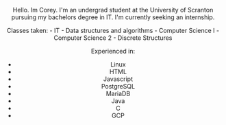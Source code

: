 <p align="center">
Hello.
Im Corey. I'm an undergrad student at the University of Scranton pursuing my bachelors degree in IT. I'm currently seeking an internship.
</p>

<div align="center">
Classes taken:
- IT
- Data structures and algorithms
- Computer Science I
- Computer Science 2
- Discrete Structures

Experienced in:
- Linux
- HTML
- Javascript
- PostgreSQL
- MariaDB
- Java
- C
- GCP
</div>
